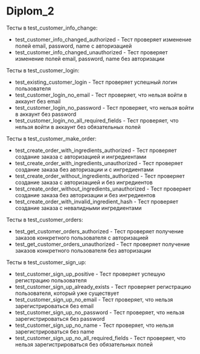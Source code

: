 # Diplom_2

Тесты в test_customer_info_change:

- test_customer_info_changed_authorized - Тест проверяет изменение полей email, password, name с авторизацией
- test_customer_info_changed_unauthorized - Тест проверяет изменение полей email, password, name без авторизации

Тесты в test_customer_login:

- test_existing_customer_login - Тест проверяет успешный логин пользователя
- test_customer_login_no_email - Тест проверяет, что нельзя войти в аккаунт без email
- test_customer_login_no_password - Тест проверяет, что нельзя войти в аккаунт без password
- test_customer_login_no_all_required_fields - Тест проверяет, что нельзя войти в аккаунт без обязательных полей

Тесты в test_customer_make_order:

- test_create_order_with_ingredients_authorized - Тест проверяет создание заказа с авторизацией и ингредиентами
- test_create_order_with_ingredients_unauthorized - Тест проверяет создание заказа без авторизации и с ингредиентами
- test_create_order_without_ingredients_authorized - Тест проверяет создание заказа с авторизацией и без ингредиентов
- test_create_order_without_ingredients_unauthorized - Тест проверяет создание заказа без авторизации и без ингредиентов
- test_create_order_with_invalid_ingredient_hash - Тест проверяет создание заказа с невалидными ингредиентами

Тесты в test_customer_orders:

- test_get_customer_orders_authorized - Тест проверяет получение заказов конкретного пользователя с авторизацией
- test_get_customer_orders_unauthorized - Тест проверяет получение заказов конкретного пользователя без авторизации

Тесты в test_customer_sign_up:

- test_customer_sign_up_positive - Тест проверяет успешую регистрацию пользователя
- test_customer_sign_up_already_exists - Тест проверяет регистрацию пользователя, который уже существует
- test_customer_sign_up_no_email - Тест проверяет, что нельзя зарегистрироваться без email
- test_customer_sign_up_no_password - Тест проверяет, что нельзя зарегистрироваться без password
- test_customer_sign_up_no_name - Тест проверяет, что нельзя зарегистрироваться без name
- test_customer_sign_up_no_all_required_fields - Тест проверяет, что нельзя зарегистрироваться без обязательных полей
